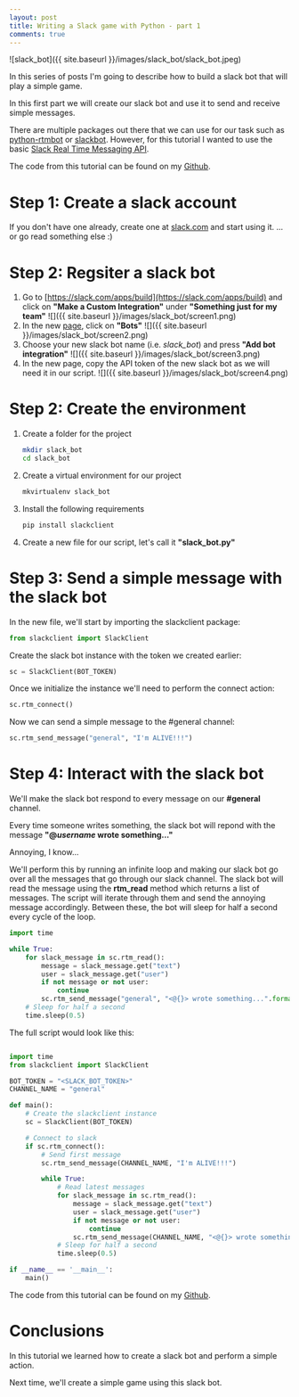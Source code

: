 ```yaml
---
layout: post
title: Writing a Slack game with Python - part 1
comments: true
---
```


![slack_bot]({{ site.baseurl }}/images/slack_bot/slack_bot.jpeg)

In this series of posts I'm going to describe how to build a slack bot that will play a simple game.

In this first part we will create our slack bot and use it to send and receive simple messages.

There are multiple packages out there that we can use for our task such as [python-rtmbot](https://github.com/slackhq/python-rtmbot) or [slackbot](https://github.com/lins05/slackbot).
However, for this tutorial I wanted to use the basic [Slack Real Time Messaging API](https://github.com/slackhq/python-slackclient).

The code from this tutorial can be found on my [Github](https://github.com/kazuar/slack_bot_tutorial).

# Step 1: Create a slack account

If you don't have one already, create one at [slack.com](http://slack.com) and start using it.
... or go read something else :)

# Step 2: Regsiter a slack bot

1. Go to [https://slack.com/apps/build](https://slack.com/apps/build) and click on **"Make a Custom Integration"** under **"Something just for my team"**
![]({{ site.baseurl }}/images/slack_bot/screen1.png)
2. In the new [page](https://wat-team.slack.com/apps/build/custom-integration), click on **"Bots"**
![]({{ site.baseurl }}/images/slack_bot/screen2.png)
3. Choose your new slack bot name (i.e. *slack_bot*) and press **"Add bot integration"**
![]({{ site.baseurl }}/images/slack_bot/screen3.png)
4. In the new page, copy the API token of the new slack bot as we will need it in our script.
![]({{ site.baseurl }}/images/slack_bot/screen4.png)

# Step 2: Create the environment

1. Create a folder for the project

    ```bash
    mkdir slack_bot
    cd slack_bot
    ```

2. Create a virtual environment for our project

    ```bash
    mkvirtualenv slack_bot
    ```

3. Install the following requirements

    ```bash
    pip install slackclient
    ```

4. Create a new file for our script, let's call it **"slack_bot.py"**

# Step 3: Send a simple message with the slack bot

In the new file, we'll start by importing the slackclient package:

```python
from slackclient import SlackClient
```

Create the slack bot instance with the token we created earlier:

```python
sc = SlackClient(BOT_TOKEN)
```

Once we initialize the instance we'll need to perform the connect action:

```python
sc.rtm_connect()
```

Now we can send a simple message to the #general channel:

```python
sc.rtm_send_message("general", "I'm ALIVE!!!")
```

# Step 4: Interact with the slack bot

We'll make the slack bot respond to every message on our **#general** channel.

Every time someone writes something, the slack bot will repond with the message **"@*username* wrote something..."**

Annoying, I know...

We'll perform this by running an infinite loop and making our slack bot go over all the messages that go through our slack channel.
The slack bot will read the message using the **rtm_read** method which returns a list of messages.
The script will iterate through them and send the annoying message accordingly.
Between these, the bot will sleep for half a second every cycle of the loop.

```python
import time

while True:
    for slack_message in sc.rtm_read():
        message = slack_message.get("text")
        user = slack_message.get("user")
        if not message or not user:
            continue
        sc.rtm_send_message("general", "<@{}> wrote something...".format(user))
    # Sleep for half a second
    time.sleep(0.5)
```

The full script would look like this:

```python

import time
from slackclient import SlackClient

BOT_TOKEN = "<SLACK_BOT_TOKEN>"
CHANNEL_NAME = "general"

def main():
    # Create the slackclient instance
    sc = SlackClient(BOT_TOKEN)

    # Connect to slack
    if sc.rtm_connect():
        # Send first message
        sc.rtm_send_message(CHANNEL_NAME, "I'm ALIVE!!!")

        while True:
            # Read latest messages
            for slack_message in sc.rtm_read():
                message = slack_message.get("text")
                user = slack_message.get("user")
                if not message or not user:
                    continue
                sc.rtm_send_message(CHANNEL_NAME, "<@{}> wrote something...".format(user))
            # Sleep for half a second
            time.sleep(0.5)

if __name__ == '__main__':
    main()
```

The code from this tutorial can be found on my [Github](https://github.com/kazuar/slack_bot_tutorial).

# Conclusions

In this tutorial we learned how to create a slack bot and perform a simple action.

Next time, we'll create a simple game using this slack bot.
